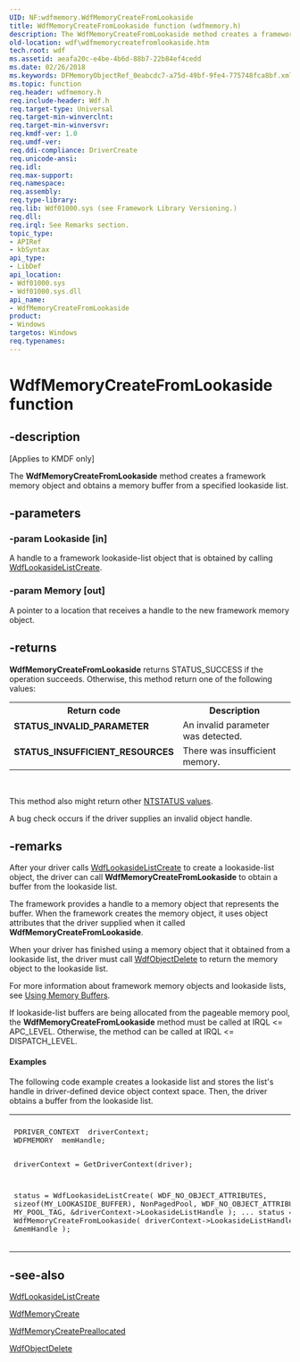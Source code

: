 ```yaml
---
UID: NF:wdfmemory.WdfMemoryCreateFromLookaside
title: WdfMemoryCreateFromLookaside function (wdfmemory.h)
description: The WdfMemoryCreateFromLookaside method creates a framework memory object and obtains a memory buffer from a specified lookaside list.
old-location: wdf\wdfmemorycreatefromlookaside.htm
tech.root: wdf
ms.assetid: aeafa20c-e4be-4b6d-88b7-22b84ef4cedd
ms.date: 02/26/2018
ms.keywords: DFMemoryObjectRef_0eabcdc7-a75d-49bf-9fe4-775748fca8bf.xml, WdfMemoryCreateFromLookaside, WdfMemoryCreateFromLookaside method, kmdf.wdfmemorycreatefromlookaside, wdf.wdfmemorycreatefromlookaside, wdfmemory/WdfMemoryCreateFromLookaside
ms.topic: function
req.header: wdfmemory.h
req.include-header: Wdf.h
req.target-type: Universal
req.target-min-winverclnt: 
req.target-min-winversvr: 
req.kmdf-ver: 1.0
req.umdf-ver: 
req.ddi-compliance: DriverCreate
req.unicode-ansi: 
req.idl: 
req.max-support: 
req.namespace: 
req.assembly: 
req.type-library: 
req.lib: Wdf01000.sys (see Framework Library Versioning.)
req.dll: 
req.irql: See Remarks section.
topic_type:
- APIRef
- kbSyntax
api_type:
- LibDef
api_location:
- Wdf01000.sys
- Wdf01000.sys.dll
api_name:
- WdfMemoryCreateFromLookaside
product:
- Windows
targetos: Windows
req.typenames: 
---
```


# WdfMemoryCreateFromLookaside function


## -description


<p class="CCE_Message">[Applies to KMDF only]</p>

The <b>WdfMemoryCreateFromLookaside</b> method creates a framework memory object and obtains a memory buffer from a specified lookaside list.


## -parameters




### -param Lookaside [in]

A handle to a framework lookaside-list object that is obtained by calling <a href="https://msdn.microsoft.com/library/windows/hardware/ff548694">WdfLookasideListCreate</a>.


### -param Memory [out]

A pointer to a location that receives a handle to the new framework memory object.


## -returns



<b>WdfMemoryCreateFromLookaside</b> returns STATUS_SUCCESS if the operation succeeds. Otherwise, this method return one of the following values:

<table>
<tr>
<th>Return code</th>
<th>Description</th>
</tr>
<tr>
<td width="40%">
<dl>
<dt><b>STATUS_INVALID_PARAMETER</b></dt>
</dl>
</td>
<td width="60%">
An invalid parameter was detected.

</td>
</tr>
<tr>
<td width="40%">
<dl>
<dt><b>STATUS_INSUFFICIENT_RESOURCES</b></dt>
</dl>
</td>
<td width="60%">
There was insufficient memory.

</td>
</tr>
</table>
 

This method also might return other <a href="https://msdn.microsoft.com/library/windows/hardware/ff557697">NTSTATUS values</a>.

A bug check occurs if the driver supplies an invalid object handle.






## -remarks



After your driver calls <a href="https://msdn.microsoft.com/library/windows/hardware/ff548694">WdfLookasideListCreate</a> to create a lookaside-list object, the driver can call <b>WdfMemoryCreateFromLookaside</b> to obtain a buffer from the lookaside list. 

The framework provides a handle to a memory object that represents the buffer. When the framework creates the memory object, it uses object attributes that the driver supplied when it called <b>WdfMemoryCreateFromLookaside</b>.

When your driver has finished using a memory object that it obtained from a lookaside list, the driver must call <a href="https://msdn.microsoft.com/library/windows/hardware/ff548734">WdfObjectDelete</a> to return the memory object to the lookaside list.

For more information about framework memory objects and lookaside lists, see <a href="https://docs.microsoft.com/windows-hardware/drivers/wdf/using-memory-buffers">Using Memory Buffers</a>.

If lookaside-list buffers are being allocated from the pageable memory pool, the <b>WdfMemoryCreateFromLookaside</b> method must be called at IRQL &lt;= APC_LEVEL. Otherwise, the method can be called at IRQL &lt;= DISPATCH_LEVEL.


#### Examples

The following code example creates a lookaside list and stores the list's handle in driver-defined device object context space. Then, the driver obtains a buffer from the lookaside list.

<div class="code"><span codelanguage=""><table>
<tr>
<th></th>
</tr>
<tr>
<td>
<pre>PDRIVER_CONTEXT  driverContext;
WDFMEMORY  memHandle;

driverContext = GetDriverContext(driver);

status = WdfLookasideListCreate(
                                WDF_NO_OBJECT_ATTRIBUTES,
                                sizeof(MY_LOOKASIDE_BUFFER),
                                NonPagedPool,
                                WDF_NO_OBJECT_ATTRIBUTES,
                                MY_POOL_TAG,
                                &driverContext->LookasideListHandle
                                );
...
status = WdfMemoryCreateFromLookaside(
                                      driverContext->LookasideListHandle,
                                      &memHandle
                                      );</pre>
</td>
</tr>
</table></span></div>



## -see-also




<a href="https://msdn.microsoft.com/library/windows/hardware/ff548694">WdfLookasideListCreate</a>



<a href="https://msdn.microsoft.com/library/windows/hardware/ff548706">WdfMemoryCreate</a>



<a href="https://msdn.microsoft.com/library/windows/hardware/ff548712">WdfMemoryCreatePreallocated</a>



<a href="https://msdn.microsoft.com/library/windows/hardware/ff548734">WdfObjectDelete</a>
 

 

